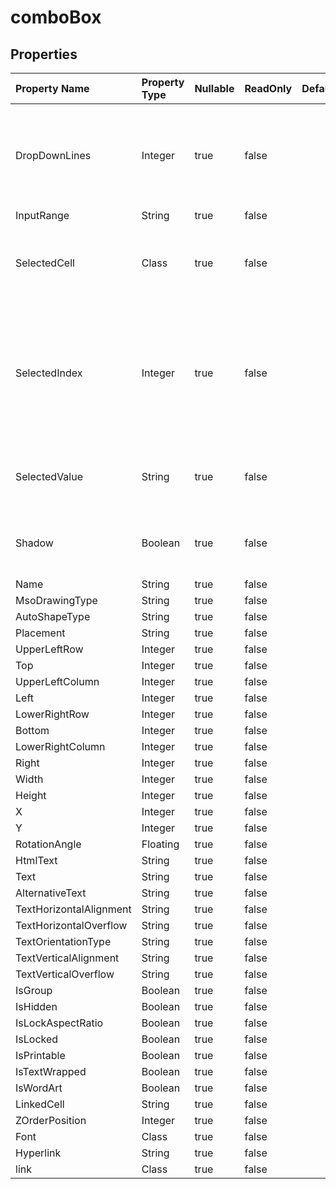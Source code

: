 # **comboBox**

 

## **Properties**

| Property Name | Property Type | Nullable |  ReadOnly | DefaultValue | Description | 
| :- | :- | :- |:- |  :- | :- |
|DropDownLines|Integer|true|false |  |Gets or sets the number of list lines displayed in the drop-down portion of a combo box.|
|InputRange|String|true|false |  ||
|SelectedCell|Class|true|false |  |Gets the selected cell in the input range of the combo box.|
|SelectedIndex|Integer|true|false |  |Gets or sets the index number of the currently selected item in a list box or combo box.                        Zero-based.|
|SelectedValue|String|true|false |  |Gets the selected value of the combox box.|
|Shadow|Boolean|true|false |  |Indicates whether the combobox has 3-D shading.|
|Name|String|true|false |  ||
|MsoDrawingType|String|true|false |  ||
|AutoShapeType|String|true|false |  ||
|Placement|String|true|false |  ||
|UpperLeftRow|Integer|true|false |  ||
|Top|Integer|true|false |  ||
|UpperLeftColumn|Integer|true|false |  ||
|Left|Integer|true|false |  ||
|LowerRightRow|Integer|true|false |  ||
|Bottom|Integer|true|false |  ||
|LowerRightColumn|Integer|true|false |  ||
|Right|Integer|true|false |  ||
|Width|Integer|true|false |  ||
|Height|Integer|true|false |  ||
|X|Integer|true|false |  ||
|Y|Integer|true|false |  ||
|RotationAngle|Floating|true|false |  ||
|HtmlText|String|true|false |  ||
|Text|String|true|false |  ||
|AlternativeText|String|true|false |  ||
|TextHorizontalAlignment|String|true|false |  ||
|TextHorizontalOverflow|String|true|false |  ||
|TextOrientationType|String|true|false |  ||
|TextVerticalAlignment|String|true|false |  ||
|TextVerticalOverflow|String|true|false |  ||
|IsGroup|Boolean|true|false |  ||
|IsHidden|Boolean|true|false |  ||
|IsLockAspectRatio|Boolean|true|false |  ||
|IsLocked|Boolean|true|false |  ||
|IsPrintable|Boolean|true|false |  ||
|IsTextWrapped|Boolean|true|false |  ||
|IsWordArt|Boolean|true|false |  ||
|LinkedCell|String|true|false |  ||
|ZOrderPosition|Integer|true|false |  ||
|Font|Class|true|false |  ||
|Hyperlink|String|true|false |  ||
|link|Class|true|false |  ||

